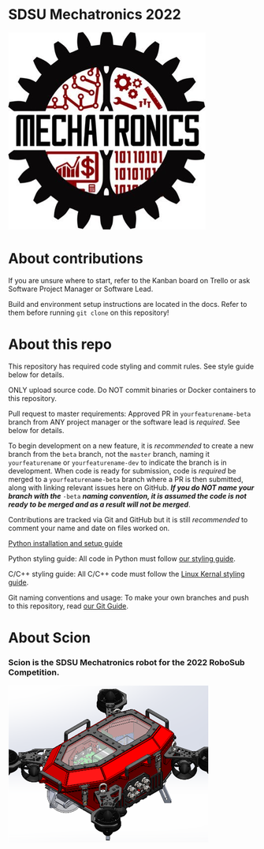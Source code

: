 # SDSU Mechatronics 2022

![Logo](img/logo.jpg)


# About contributions

If you are unsure where to start, refer to the Kanban board on Trello or ask Software Project Manager or Software Lead.

Build and environment setup instructions are located in the docs. Refer to them before running `git clone` on this repository!


# About this repo

This repository has required code styling and commit rules. See style guide below for details.

ONLY upload source code. Do NOT commit binaries or Docker containers to this repository.

Pull request to master requirements:
Approved PR in `yourfeaturename-beta` branch from ANY project manager or the software lead is *required*. See below for details.

To begin development on a new feature, it is *recommended* to create a new branch from the `beta` branch, not the `master` branch, naming it `yourfeaturename` or `yourfeaturename-dev` to indicate the branch is in development. When code is ready for submission, code is *required* be merged to a `yourfeaturename-beta` branch where a PR is then submitted, along with linking relevant issues here on GitHub. ***If you do NOT name your branch with the*** `-beta` ***naming convention, it is assumed the code is not ready to be merged and as a result will not be merged***.

Contributions are tracked via Git and GitHub but it is still *recommended* to comment your name and date on files worked on.

[Python installation and setup guide](src/man/python_setup_guide.md)

Python styling guide: All code in Python must follow [our styling guide](src/man/styling_guide.md).

C/C++ styling guide: All C/C++ code must follow the [Linux Kernal styling guide](https://www.kernel.org/doc/html/v4.10/process/coding-style.html).

Git naming conventions and usage: To make your own branches and push to this repository, read [our Git Guide](src/man/git_guide.md).


# About Scion

### Scion is the SDSU Mechatronics robot for the 2022 RoboSub Competition.
![Scion](img/scion.png)
